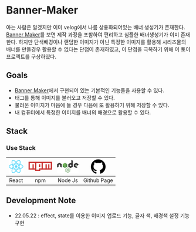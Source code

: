# Banner-Maker

아는 사람은 알겠지만 이미 velog에서 나름 상용화되어있는 배너 생성기가 존재한다.
[Banner Maker](https://velog.io/@godori/banner-maker)를 보면 제작 과정을 포함하여 편리하고 심플한 배너생성기가 이미 존재한다. 하지만 단색배경이나 랜덤한 이미지가 아닌 특정한 이미지를 활용해 시리즈물의 배너를 만들경우 활용할 수 없다는 단점이 존재하였고, 이 단점을 극복하기 위해 이 토이프로젝트를 구상하였다.

## Goals
- [Banner Maker](https://velog.io/@godori/banner-maker)에서 구현되어 있는 기본적인 기능들을 사용할 수 있다.
- 태그를 통해 이미지를 불러오고 저장할 수 있다.
- 불러온 이미지가 마음에 들 경우 다음에 또 활용하기 위해 저장할 수 있다.
- 내 컴퓨터에서 특정한 이미지를 배너의 배경으로 활용할 수 있다.

## Stack
### Use Stack
|<a href="https://ko.reactjs.org/"><img src = "./doc/img/react.png" height = 40px></a>|<a href="https://www.npmjs.com/"><img src = "./doc/img/npm.png" height = 25px></a>|<a href="https://nodejs.org/ko/https://nodejs.org/ko/"><img src="./doc/img/nodejs.png" height= 35px></a>|<a href="https://pages.github.com/"><img src="./doc/img/github.png" height=40px></a>|
|:--:|:--:|:--:|:--:|
|React|npm|Node Js|Github Page|

## Development Note
- 22.05.22 : effect, state를 이용한 이미지 업로드 기능, 글자 색, 배경색 설정 기능 구현